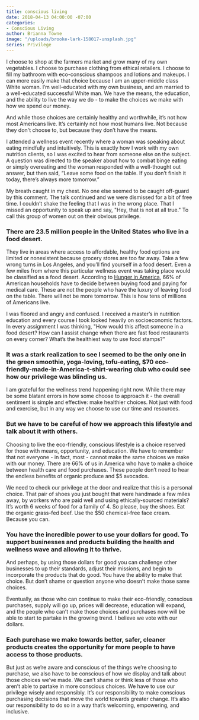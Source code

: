 ```yaml
---
title: conscious living
date: 2018-04-13 04:00:00 -07:00
categories:
- Conscious Living
author: Brianna Towne
image: "/uploads/brooke-lark-158017-unsplash.jpg"
series: Privilege
---
```


I choose to shop at the farmers market and grow many of my own vegetables. I choose to purchase clothing from ethical retailers. I choose to fill my bathroom with eco-conscious shampoos and lotions and makeups. I can more easily make that choice because I am an upper-middle class White woman. I’m well-educated with my own business, and am married to a well-educated successful White man. We have the means, the education, and the ability to live the way we do - to make the choices we make with how we spend our money.

And while those choices are certainly healthy and worthwhile, it’s not how most Americans live. It’s certainly not how most humans live. Not because they don't choose to, but because they don’t have the means. 

I attended a wellness event recently where a woman was speaking about eating mindfully and intuitively. This is exactly how I work with my own nutrition clients, so I was excited to hear from someone else on the subject. A question was directed to the speaker about how to combat binge eating or simply overeating and the woman responded with a well-thought out answer, but then said, “Leave some food on the table. If you don’t finish it today, there’s always more tomorrow.”

My breath caught in my chest. No one else seemed to be caught off-guard by this comment. The talk continued and we were dismissed for a bit of free time. I couldn’t shake the feeling that I was in the wrong place. That I missed an opportunity to speak up and say, "Hey, that is not at all true." To call this group of women out on their obvious privilege. 

### There are 23.5 million people in the United States who live in a food desert. 

They live in areas where access to affordable, healthy food options are limited or nonexistent because grocery stores are too far away. Take a few wrong turns in Los Angeles, and you’ll find yourself in a food desert. Even a few miles from where this particular wellness event was taking place would be classified as a food desert. According to [Hunger in America](https://www.huffingtonpost.com/2014/08/18/american-recession-food-insecurity_n_5681559.html), 66% of American households have to decide between buying food and paying for medical care. These are not the people who have the luxury of leaving food on the table. There will not be more tomorrow. This is how tens of millions of Americans live.

I was floored and angry and confused. I received a master’s in nutrition education and every course I took looked heavily on socioeconomic factors. In every assignment I was thinking, "How would this affect someone in a food desert? How can I assist change when there are fast food restaurants on every corner? What’s the healthiest way to use food stamps?" 

### It was a stark realization to see I seemed to be the only one in the green smoothie, yoga-loving, tofu-eating, $70 eco-friendly-made-in-America-t-shirt-wearing club who could see how our privilege was blinding us.

I am grateful for the wellness trend happening right now. While there may be some blatant errors in how some choose to approach it - the overall sentiment is simple and effective: make healthier choices. Not just with food and exercise, but in any way we choose to use our time and resources. 

### But we have to be careful of how we approach this lifestyle and talk about it with others. 

Choosing to live the eco-friendly, conscious lifestyle is a choice reserved for those with means, opportunity, and education. We have to remember that not everyone - in fact, most - cannot make the same choices we make with our money. There are 66% of us in America who have to make a choice between health care and food purchases. These people don’t need to hear the endless benefits of organic produce and $5 avocados. 

We need to check our privilege at the door and realize that this is a personal choice. That pair of shoes you just bought that were handmade a few miles away, by workers who are paid well and using ethically-sourced materials? It’s worth 6 weeks of food for a family of 4. So please, buy the shoes. Eat the organic grass-fed beef. Use the $50 chemical-free face cream. Because you can. 

### You have the incredible power to use your dollars for good. To support businesses and products building the health and wellness wave and allowing it to thrive. 

And perhaps, by using those dollars for good you can challenge other businesses to up their standards, adjust their missions, and begin to incorporate the products that do good. You have the ability to make that choice. But don’t shame or question anyone who doesn’t make those same choices. 

Eventually, as those who can continue to make their eco-friendly, conscious purchases, supply will go up, prices will decrease, education will expand, and the people who can’t make those choices and purchases now will be able to start to partake in the growing trend. I believe we vote with our dollars. 

### Each purchase we make towards better, safer, cleaner products creates the opportunity for more people to have access to those products. 

But just as we’re aware and conscious of the things we’re choosing to purchase, we also have to be conscious of how we display and talk about those choices we’ve made. We can’t shame or think less of those who aren’t able to partake in more conscious choices. We have to use our privilege wisely and responsibly. It’s our responsibility to make conscious purchasing decisions that move the world towards greater change. It’s also our responsibility to do so in a way that’s welcoming, empowering, and inclusive.